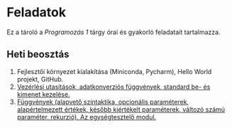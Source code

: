 # Feladatok

Ez a tároló a *Programozás 1* tárgy órai és gyakorló feladatait tartalmazza.

## Heti beosztás

1. Fejlesztői környezet kialakítása (Miniconda, Pycharm), Hello World projekt, GitHub.
1. [Vezérlési utasítások, adatkonverziós függvények, standard be- és kimenet kezelése.](./week-02/README.md)
1. [Függvények (alapvető szintaktika, opcionális paraméterek, alapértelmezett értékek, később kiértékelt paraméterek, változó számú paraméter, rekurzió). Az egységtesztelő modul.](./week-03/README.md)

